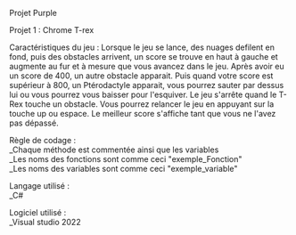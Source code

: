 Projet Purple

Projet 1 : Chrome T-rex

Caractéristiques du jeu :
Lorsque le jeu se lance, des nuages defilent en fond, puis des obstacles arrivent, un score se trouve en haut à gauche et augmente au fur et à mesure que vous avancez dans le jeu. Après avoir eu un score de 400, un autre obstacle apparait. Puis quand votre score est supérieur à 800, un Ptérodactyle apparait, vous pourrez sauter par dessus lui ou vous pourrez vous baisser pour l'esquiver. Le jeu s'arrête quand le T-Rex touche un obstacle. Vous pourrez relancer le jeu en appuyant sur la touche up ou espace. Le meilleur score s'affiche tant que vous ne l'avez pas dépassé.

Règle de codage :
<br>_Chaque méthode est commentée ainsi que les variables
<br>_Les noms des fonctions sont comme ceci "exemple_Fonction"
<br>_Les noms des variables sont comme ceci "exemple_variable"

Langage utilisé :
<br>_C#

Logiciel utilisé :
<br>_Visual studio 2022
